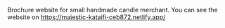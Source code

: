 Brochure website for small handmade candle merchant. You can see the website on https://majestic-kataifi-ceb872.netlify.app/
